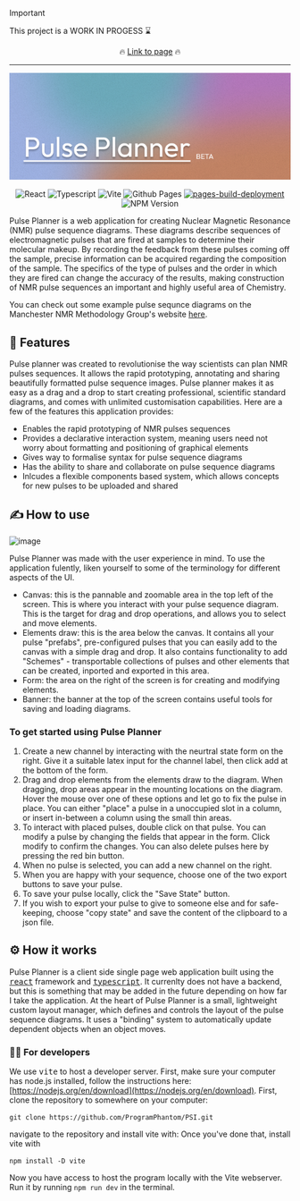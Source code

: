 > [!IMPORTANT]
> This project is a WORK IN PROGESS ⌛

<div align="center">
  🔥 <a href="https://programphantom.github.io/PSI/">Link to page</a> 🔥
</div>

---

<p align="center">
  <img src="Banner.png" />
</p>

<div align="center">
  
  ![React](https://img.shields.io/badge/React-20232A?style=for-the-badge&logo=react&logoColor=61DAFB) ![Typescript](https://img.shields.io/badge/TypeScript-007ACC?style=for-the-badge&logo=typescript&logoColor=white) ![Vite](https://img.shields.io/badge/Vite-B73BFE?style=for-the-badge&logo=vite&logoColor=FFD62E) ![Github Pages](https://img.shields.io/badge/github%20pages-121013?style=for-the-badge&logo=github&logoColor=white) [![pages-build-deployment](https://github.com/ProgramPhantom/PSI/actions/workflows/pages/pages-build-deployment/badge.svg)](https://github.com/ProgramPhantom/PSI/actions/workflows/pages/pages-build-deployment) ![NPM Version](https://img.shields.io/npm/v/npm)
  
</div>

Pulse Planner is a web application for creating Nuclear Magnetic Resonance (NMR) pulse sequence diagrams. These diagrams describe sequences of electromagnetic pulses that are fired at samples to determine their molecular makeup. By recording the feedback from these pulses coming off the sample, precise information can be acquired regarding the composition of the sample. The specifics of the type of pulses and the order in which they are fired can change the accuracy of the results, making construction of NMR pulse sequences an important and highly useful area of Chemistry.

You can check out some example pulse sequnce diagrams on the Manchester NMR Methodology Group's website [here](https://www.nmr.chemistry.manchester.ac.uk/?q=node/327).

## 🔨 Features

Pulse planner was created to revolutionise the way scientists can plan NMR pulses sequences. It allows the rapid prototyping, annotating and sharing beautifully formatted pulse sequence images. Pulse planner makes it as easy as a drag and a drop to start creating professional, scientific standard diagrams, and comes with unlimited customisation capabilities. Here are a few of the features this application provides:

- Enables the rapid prototyping of NMR pulses sequences
- Provides a declarative interaction system, meaning users need not worry about formatting and positioning of graphical elements
- Gives way to formalise syntax for pulse sequence diagrams
- Has the ability to share and collaborate on pulse sequence diagrams
- Inlcudes a flexible components based system, which allows concepts for new pulses to be uploaded and shared

## ✍ How to use

<img width="1874" height="931" alt="image" src="https://github.com/user-attachments/assets/e0e62813-ca9f-401a-98bd-c2a296693803" />

Pulse Planner was made with the user experience in mind. To use the application fulently, liken yourself to some of the terminology for different aspects of the UI.

- Canvas: this is the pannable and zoomable area in the top left of the screen. This is where you interact with your pulse sequence diagram. This is the target for drag and drop operations, and allows you to select and move elements.
- Elements draw: this is the area below the canvas. It contains all your pulse "prefabs", pre-configured pulses that you can easily add to the canvas with a simple drag and drop. It also contains functionality to add "Schemes" - transportable collections of pulses and other elements that can be created, inported and exported in this area.
- Form: the area on the right of the screen is for creating and modifying elements.
- Banner: the banner at the top of the screen contains useful tools for saving and loading diagrams.

### To get started using Pulse Planner

1. Create a new channel by interacting with the neurtral state form on the right. Give it a suitable latex input for the channel label, then click add at the bottom of the form.
2. Drag and drop elements from the elements draw to the diagram. When dragging, drop areas appear in the mounting locations on the diagram. Hover the mouse over one of these options and let go to fix the pulse in place. You can either "place" a pulse in a unoccupied slot in a column, or insert in-between a column using the small thin areas.
3. To interact with placed pulses, double click on that pulse. You can modify a pulse by changing the fields that appear in the form. Click modify to confirm the changes. You can also delete pulses here by pressing the red bin button.
4. When no pulse is selected, you can add a new channel on the right.
5. When you are happy with your sequence, choose one of the two export buttons to save your pulse.
6. To save your pulse locally, click the "Save State" button.
7. If you wish to export your pulse to give to someone else and for safe-keeping, choose "copy state" and save the content of the clipboard to a json file.

## ⚙ How it works

Pulse Planner is a client side single page web application built using the <kbd>[react](https://react.dev/)</kbd> framework and <kbd>[typescript](https://www.typescriptlang.org/)</kbd>. It currenlty does not have a backend, but this is something that may be added in the future depending on how far I take the application. At the heart of Pulse Planner is a small, lightweight custom layout manager, which defines and controls the layout of the pulse sequence diagrams. It uses a "binding" system to automatically update dependent objects when an object moves.

### 👩‍💻 For developers

We use <kbd>vite</kbd> to host a developer server. First, make sure your computer has node.js installed, follow the instructions here: [https://nodejs.org/en/download](https://nodejs.org/en/download).
First, clone the repository to somewhere on your computer:

```
git clone https://github.com/ProgramPhantom/PSI.git
```

navigate to the repository and install vite with:
Once you've done that, install vite with

```
npm install -D vite
```

Now you have access to host the program locally with the Vite webserver. Run it by running `npm run dev` in the terminal.
